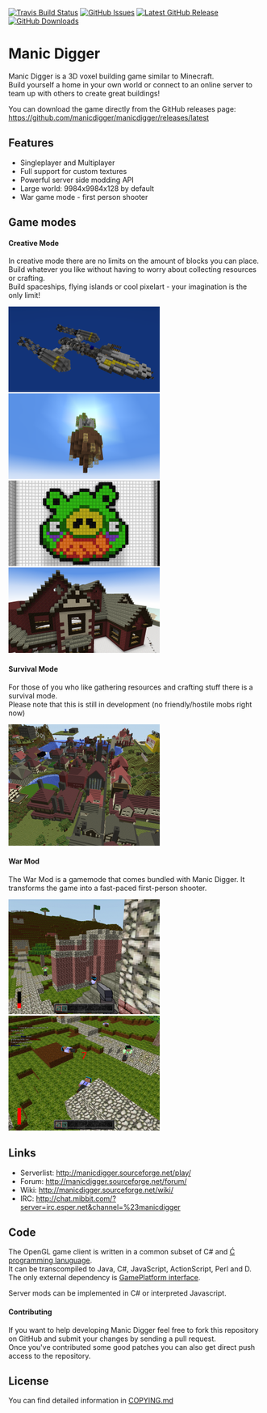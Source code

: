 [![Travis Build Status](https://img.shields.io/travis/manicdigger/manicdigger.svg?style=flat-square)](https://travis-ci.org/manicdigger/manicdigger)
[![GitHub Issues](https://img.shields.io/github/issues/manicdigger/manicdigger.svg?style=flat-square)](https://github.com/manicdigger/manicdigger/issues)
[![Latest GitHub Release](https://img.shields.io/github/release/manicdigger/manicdigger.svg?style=flat-square)](https://github.com/manicdigger/manicdigger/releases/latest)
[![GitHub Downloads](https://img.shields.io/github/downloads/manicdigger/manicdigger/latest/total.svg?style=flat-square)](https://github.com/manicdigger/manicdigger/releases/latest)

Manic Digger
============
Manic Digger is a 3D voxel building game similar to Minecraft.  
Build yourself a home in your own world or connect to an online server to team up with others to create great buildings!

You can download the game directly from the GitHub releases page:  
https://github.com/manicdigger/manicdigger/releases/latest


Features
--------
- Singleplayer and Multiplayer
- Full support for custom textures
- Powerful server side modding API
- Large world: 9984x9984x128 by default
- War game mode - first person shooter


Game modes
-----------
#### Creative Mode

In creative mode there are no limits on the amount of blocks you can place. Build whatever you like without having to worry about collecting resources or crafting.  
Build spaceships, flying islands or cool pixelart - your imagination is the only limit!

[![Spaceship](https://raw.githubusercontent.com/manicdigger/manicdigger-screenshots/master/2014-11-27_18-35-13-thumb.png)](https://raw.githubusercontent.com/manicdigger/manicdigger-screenshots/master/2014-11-27_18-35-13.png)
[![Floating Island](https://raw.githubusercontent.com/manicdigger/manicdigger-screenshots/master/2014-12-19_20-42-13-thumb.png)](https://raw.githubusercontent.com/manicdigger/manicdigger-screenshots/master/2014-12-19_20-42-13.png)
[![Pixelart](https://raw.githubusercontent.com/manicdigger/manicdigger-screenshots/master/2014-12-19_20-43-46-thumb.png)](https://raw.githubusercontent.com/manicdigger/manicdigger-screenshots/master/2014-12-19_20-43-46.png)
[![Mansion](https://raw.githubusercontent.com/manicdigger/manicdigger-screenshots/master/2014-12-25_22-38-53-thumb.png)](https://raw.githubusercontent.com/manicdigger/manicdigger-screenshots/master/2014-12-25_22-38-53.png)

#### Survival Mode

For those of you who like gathering resources and crafting stuff there is a survival mode.  
Please note that this is still in development (no friendly/hostile mobs right now)

[![City](https://raw.githubusercontent.com/manicdigger/manicdigger-screenshots/master/9c1d22eac9aac5f36bf12a5fb5c8a856-300x240.png)](https://raw.githubusercontent.com/manicdigger/manicdigger-screenshots/master/9c1d22eac9aac5f36bf12a5fb5c8a856.png)

#### War Mod

The War Mod is a gamemode that comes bundled with Manic Digger. It transforms the game into a fast-paced first-person shooter.

[![War Mod 1](https://raw.githubusercontent.com/manicdigger/manicdigger-screenshots/master/2012-10-15_02-13-14-300x227.png)](https://raw.githubusercontent.com/manicdigger/manicdigger-screenshots/master/2012-10-15_02-13-14.png)
[![War Mod 2](https://raw.githubusercontent.com/manicdigger/manicdigger-screenshots/master/2012-10-15_02-12-27-300x227.png)](https://raw.githubusercontent.com/manicdigger/manicdigger-screenshots/master/2012-10-15_02-12-27.png)


Links
-----
- Serverlist: http://manicdigger.sourceforge.net/play/
- Forum: http://manicdigger.sourceforge.net/forum/
- Wiki: http://manicdigger.sourceforge.net/wiki/
- IRC: http://chat.mibbit.com/?server=irc.esper.net&channel=%23manicdigger


Code
----
The OpenGL game client is written in a common subset of C# and [Ć programming lanuguage](http://cito.sourceforge.net/).  
It can be transcompiled to Java, C#, JavaScript, ActionScript, Perl and D.
The only external dependency is [GamePlatform interface](ManicDiggerLib/Client/Platform.ci.cs).

Server mods can be implemented in C# or interpreted Javascript.

#### Contributing

If you want to help developing Manic Digger feel free to fork this repository on GitHub and submit your changes by sending a pull request.  
Once you've contributed some good patches you can also get direct push access to the repository.


License
-------
You can find detailed information in [COPYING.md](COPYING.md)
